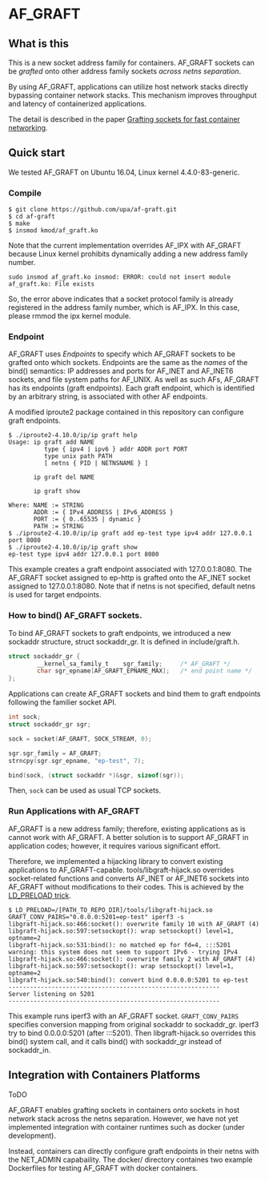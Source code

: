 
AF_GRAFT
========

## What is this

This is a new socket address family for containers. AF_GRAFT sockets
can be _grafted_ onto other address family sockets _across netns
separation_.

By using AF\_GRAFT, applications can utilize host network stacks
directly bypassing container network stacks. This mechanism improves
throughput and latency of containerized applications.

The detail is described in the paper [Grafting sockets for fast
container networking](https://dl.acm.org/citation.cfm?id=3230723).


## Quick start

We tested AF\_GRAFT on Ubuntu 16.04, Linux kernel 4.4.0-83-generic.

### Compile

```shell-session
$ git clone https://github.com/upa/af-graft.git
$ cd af-graft
$ make
$ insmod kmod/af_graft.ko
```

Note that the current implementation overrides AF_IPX with AF_GRAFT
because Linux kernel prohibits dynamically adding a new address family
number.

```
sudo insmod af_graft.ko insmod: ERROR: could not insert module
af_graft.ko: File exists
```

So, the error above indicates that a socket protocol family is already
registered in the address family number, which is AF_IPX. In this
case, please rmmod the ipx kernel module.



### Endpoint

AF_GRAFT uses _Endpoints_ to specify which AF_GRAFT sockets to be
grafted onto which sockets. Endpoints are the same as the _names_ of
the bind() semantics: IP addresses and ports for AF_INET and AF_INET6
sockets, and file system paths for AF_UNIX. As well as such AFs,
AF_GRAFT has its endpoints (graft endpoints). Each graft endpoint,
which is identified by an arbitrary string, is associated with other
AF endpoints.

A modified iproute2 package contained in this repository can configure
graft endpoints.

```shell-session
$ ./iproute2-4.10.0/ip/ip graft help
Usage: ip graft add NAME
          type { ipv4 | ipv6 } addr ADDR port PORT
          type unix path PATH
          [ netns { PID | NETNSNAME } ]

       ip graft del NAME

       ip graft show

Where: NAME := STRING
       ADDR := { IPv4_ADDRESS | IPv6_ADDRESS }
       PORT := { 0..65535 | dynamic }
       PATH := STRING
$ ./iproute2-4.10.0/ip/ip graft add ep-test type ipv4 addr 127.0.0.1 port 8080
$ ./iproute2-4.10.0/ip/ip graft show
ep-test type ipv4 addr 127.0.0.1 port 8080
```

This example creates a graft endpoint associated with 127.0.0.1:8080.
The AF_GRAFT socket assigned to ep-http is grafted onto the AF_INET
socket assigned to 127.0.0.1:8080. Note that if netns is not
specified, default netns is used for target endpoints.




### How to bind() AF_GRAFT sockets.

To bind AF_GRAFT sockets to graft endpoints, we introduced a new
sockaddr structure, struct sockaddr_gr. It is defined in
include/graft.h.

```c
struct sockaddr_gr {
        __kernel_sa_family_t    sgr_family;     /* AF_GRAFT */
        char sgr_epname[AF_GRAFT_EPNAME_MAX];   /* end point name */
};
```


Applications can create AF_GRAFT sockets and bind them to graft
endpoints following the familier socket API.

```c
int sock;
struct sockaddr_gr sgr;

sock = socket(AF_GRAFT, SOCK_STREAM, 0);

sgr.sgr_family = AF_GRAFT;
strncpy(sgr.sgr_epname, "ep-test", 7);

bind(sock, (struct sockaddr *)&sgr, sizeof(sgr));
```

Then, `sock` can be used as usual TCP sockets.



### Run Applications with AF_GRAFT

AF_GRAFT is a new address family; therefore, existing applications as
is cannot work with AF_GRAFT. A better solution is to support AF_GRAFT
in application codes; however, it requires various significant effort.

Therefore, we implemented a hijacking library to convert existing
applications to AF_GRAFT-capable. tools/libgraft-hijack.so overrides
socket-related functions and converts AF_INET or AF_INET6 sockets into
AF_GRAFT without modifications to their codes. This is achieved by the
[LD_PRELOAD
trick](https://yurichev.com/mirrors/LD_PRELOAD/lca2009.pdf).


```shell-session
$ LD_PRELOAD=/[PATH_TO_REPO_DIR]/tools/libgraft-hijack.so GRAFT_CONV_PAIRS="0.0.0.0:5201=ep-test" iperf3 -s
libgraft-hijack.so:466:socket(): overwrite family 10 with AF_GRAFT (4)
libgraft-hijack.so:597:setsockopt(): wrap setsockopt() level=1, optname=2
libgraft-hijack.so:531:bind(): no matched ep for fd=4, :::5201
warning: this system does not seem to support IPv6 - trying IPv4
libgraft-hijack.so:466:socket(): overwrite family 2 with AF_GRAFT (4)
libgraft-hijack.so:597:setsockopt(): wrap setsockopt() level=1, optname=2
libgraft-hijack.so:540:bind(): convert bind 0.0.0.0:5201 to ep-test
-----------------------------------------------------------
Server listening on 5201
-----------------------------------------------------------

```

This example runs iperf3 with an AF_GRAFT socket. `GRAFT_CONV_PAIRS`
specifies conversion mapping from original sockaddr to sockaddr_gr.
iperf3 try to bind 0.0.0.0:5201 (after :::5201). Then
libgraft-hijack.so overrides this bind() system call, and it calls
bind() with sockaddr_gr instead of sockaddr_in.



## Integration with Containers Platforms

ToDO

AF_GRAFT enables grafting sockets in containers onto sockets in host
network stack across the netns separation. However, we have not yet
implemented integration with container runtimes such as docker (under
development).

Instead, containers can directly configure graft endpoints in their
netns with the NET_ADMIN capabaility. The docker/ directory containes
two example Dockerfiles for testing AF_GRAFT with docker containers.


